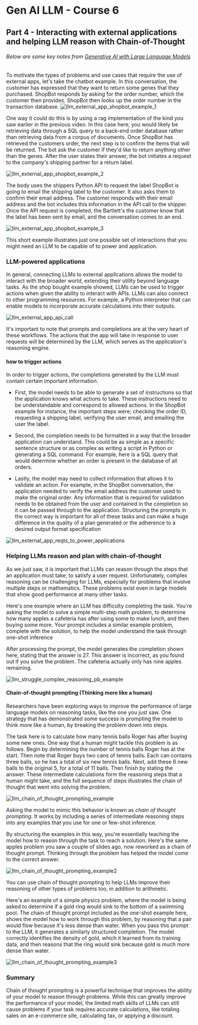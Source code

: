 # Gen AI LLM - Course 6
## Part 4 - Interacting with external applications and helping LLM reason with Chain-of-Thought


###### Below are some key notes from [Generative AI with Large Language Models](https://www.coursera.org/learn/generative-ai-with-llms)

To motivate the types of problems and use cases that require the use of external apps, let's take the chatbot example.
In this conversation, the customer has expressed that they want to return some genes that they purchased. ShopBot responds by asking for the order number, which the customer then provides. ShopBot then looks up the order number in the transaction database.
![llm_external_app_shopbot_example_1](../../images/llm_external_app_shopbot_example_1.png)

One way it could do this is by using a rag implementation of the kind you saw earlier in the previous video. In this case here, you would likely be retrieving data through a SQL query to a back-end order database rather than retrieving data from a corpus of documents. Once ShopBot has retrieved the customers order, the next step is to confirm the items that will be returned. The bot ask the customer if they'd like to return anything other than the genes. After the user states their answer, the bot initiates a request to the company's shipping partner for a return label. 

![llm_external_app_shopbot_example_2](../../images/llm_external_app_shopbot_example_2.png)

The body uses the shippers Python API to request the label ShopBot is going to email the shipping label to the customer. It also asks them to confirm their email address. The customer responds with their email address and the bot includes this information in the API call to the shipper. Once the API request is completed, the Bartlett's the customer know that the label has been sent by email, and the conversation comes to an end.

![llm_external_app_shopbot_example_3](../../images/llm_external_app_shopbot_example_3.png)

This short example illustrates just one possible set of interactions that you might need an LLM to be capable of to power and application.


### LLM-powered applications
 In general, connecting LLMs to external applications allows the model to interact with the broader world, extending their utility beyond language tasks. As the shop bought example showed, LLMs can be used to trigger actions when given the ability to interact with APIs. LLMs can also connect to other programming resources. For example, a Python interpreter that can enable models to incorporate accurate calculations into their outputs.

![llm_external_app_api_call](../../images/llm_external_app_api_call.png)

It's important to note that prompts and completions are at the very heart of these workflows. The actions that the app will take in response to user requests will be determined by the LLM, which serves as the application's reasoning engine.

#### how to trigger actions
In order to trigger actions, the completions generated by the LLM must contain certain important information. 
 - First, the model needs to be able to generate a set of instructions so that the application knows what actions to take. These instructions need to be understandable and correspond to allowed actions. In the ShopBot example for instance, the important steps were; checking the order ID, requesting a shipping label, verifying the user email, and emailing the user the label. 

 - Second, the completion needs to be formatted in a way that the broader application can understand. This could be as simple as a specific sentence structure or as complex as writing a script in Python or generating a SQL command. For example, here is a SQL query that would determine whether an order is present in the database of all orders.

 - Lastly, the model may need to collect information that allows it to validate an action. For example, in the ShopBot conversation, the application needed to verify the email address the customer used to make the original order. Any information that is required for validation needs to be obtained from the user and contained in the completion so it can be passed through to the application. Structuring the prompts in the correct way is important for all of these tasks and can make a huge difference in the quality of a plan generated or the adherence to a desired output format specification

![llm_external_app_reqts_to_power_applications](../../images/llm_external_app_reqts_to_power_applications.png)


### Helping LLMs reason and plan with chain-of-thought
As we just saw, it is important that LLMs can reason through the steps that an application must take, to satisfy a user request. Unfortunately, complex reasoning can be challenging for LLMs, especially for problems that involve multiple steps or mathematics. These problems exist even in large models that show good performance at many other tasks.


Here's one example where an LLM has difficulty completing the task. You're asking the model to solve a simple multi-step math problem, to determine how many apples a cafeteria has after using some to make lunch, and then buying some more. Your prompt includes a similar example problem, complete with the solution, to help the model understand the task through one-shot inference

After processing the prompt, the model generates the completion shown here, stating that the answer is 27. This answer is incorrect, as you found out if you solve the problem. The cafeteria actually only has nine apples remaining. 

![llm_struggle_complex_reasoning_pb_example](../../images/llm_struggle_complex_reasoning_pb_example.png)


#### Chain-of-thought prompting (Thinking more like a human)
 Researchers have been exploring ways to improve the performance of large language models on reasoning tasks, like the one you just saw. One strategy that has demonstrated some success is prompting the model to think more like a human, by breaking the problem down into steps.

The task here is to calculate how many tennis balls Roger has after buying some new ones. One way that a human might tackle this problem is as follows. Begin by determining the number of tennis balls Roger has at the start. Then note that Roger buys two cans of tennis balls. Each can contains three balls, so he has a total of six new tennis balls. Next, add these 6 new balls to the original 5, for a total of 11 balls. Then finish by stating the answer. These intermediate calculations form the reasoning steps that a human might take, and the full sequence of steps illustrates the chain of thought that went into solving the problem. 

![llm_chain_of_thought_prompting_example](../../images/llm_chain_of_thought_prompting_example.png)

Asking the model to mimic this behavior is known as *chain of thought prompting*. It works by including a series of intermediate reasoning steps into any examples that you use for one or few-shot inference. 

By structuring the examples in this way, you're essentially teaching the model how to reason through the task to reach a solution. Here's the same apples problem you saw a couple of slides ago, now reworked as a chain of thought prompt. 
Thinking through the problem has helped the model come to the correct answer. 

![llm_chain_of_thought_prompting_example2](../../images/llm_chain_of_thought_prompting_example2.png)


You can use chain of thought prompting to help LLMs improve their reasoning of other types of problems too, in addition to arithmetic. 

Here's an example of a simple physics problem, where the model is being asked to determine if a gold ring would sink to the bottom of a swimming pool. The chain of thought prompt included as the one-shot example here, shows the model how to work through this problem, by reasoning that a pair would flow because it's less dense than water. When you pass this prompt to the LLM, it generates a similarly structured completion. The model correctly identifies the density of gold, which it learned from its training data, and then reasons that the ring would sink because gold is much more dense than water. 

![llm_chain_of_thought_prompting_example3](../../images/llm_chain_of_thought_prompting_example3.png)


### Summary
Chain of thought prompting is a powerful technique that improves the ability of your model to reason through problems. While this can greatly improve the performance of your model, the limited math skills of LLMs can still cause problems if your task requires accurate calculations, like totaling sales on an e-commerce site, calculating tax, or applying a discount.


